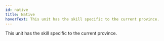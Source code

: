 ```yaml
---
id: native
title: Native
hoverText: This unit has the skill specific to the current province.
---
```


This unit has the skill specific to the current province.